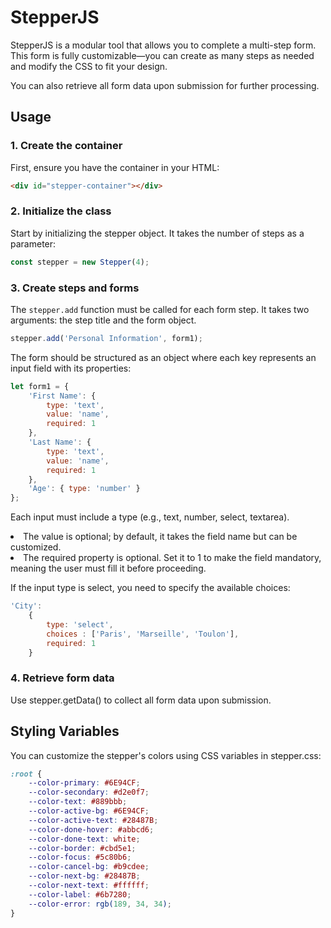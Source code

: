# StepperJS

StepperJS is a modular tool that allows you to complete a multi-step form. This form is fully customizable—you can create as many steps as needed and modify the CSS to fit your design.

You can also retrieve all form data upon submission for further processing.

## Usage

### 1. Create the container
First, ensure you have the container in your HTML:
```html
<div id="stepper-container"></div>
```

### 2. Initialize the class
Start by initializing the stepper object. It takes the number of steps as a parameter:
```javascript
const stepper = new Stepper(4);
```

### 3. Create steps and forms
The `stepper.add` function must be called for each form step. It takes two arguments: the step title and the form object.
```javascript
stepper.add('Personal Information', form1);
```

The form should be structured as an object where each key represents an input field with its properties:
```javascript
let form1 = {
    'First Name': {
        type: 'text',
        value: 'name',
        required: 1
    },
    'Last Name': {
        type: 'text',
        value: 'name',
        required: 1
    },
    'Age': { type: 'number' }
};
```

Each input must include a type (e.g., text, number, select, textarea).
<li>The value is optional; by default, it takes the field name but can be customized.</li>
<li>The required property is optional. Set it to 1 to make the field mandatory, meaning the user must fill it before proceeding.</li>

If the input type is select, you need to specify the available choices:
```javascript
'City': 
    { 
        type: 'select', 
        choices : ['Paris', 'Marseille', 'Toulon'],
        required: 1 
    }
```

### 4. Retrieve form data
Use stepper.getData() to collect all form data upon submission.


## Styling Variables
You can customize the stepper's colors using CSS variables in stepper.css:
```css
:root {
    --color-primary: #6E94CF;
    --color-secondary: #d2e0f7;
    --color-text: #889bbb;
    --color-active-bg: #6E94CF;
    --color-active-text: #28487B;
    --color-done-hover: #abbcd6;
    --color-done-text: white;
    --color-border: #cbd5e1;
    --color-focus: #5c80b6;
    --color-cancel-bg: #b9cdee;
    --color-next-bg: #28487B;
    --color-next-text: #ffffff;
    --color-label: #6b7280;
    --color-error: rgb(189, 34, 34);
}
```